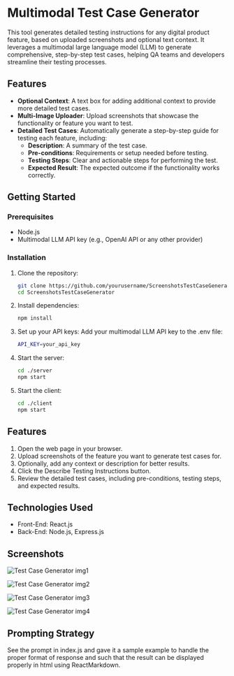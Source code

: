 ﻿# Multimodal Test Case Generator

This tool generates detailed testing instructions for any digital product feature, based on uploaded screenshots and optional text context. It leverages a multimodal large language model (LLM) to generate comprehensive, step-by-step test cases, helping QA teams and developers streamline their testing processes.

## Features

- **Optional Context**: A text box for adding additional context to provide more detailed test cases.
- **Multi-Image Uploader**: Upload screenshots that showcase the functionality or feature you want to test.
- **Detailed Test Cases**: Automatically generate a step-by-step guide for testing each feature, including:
  - **Description**: A summary of the test case.
  - **Pre-conditions**: Requirements or setup needed before testing.
  - **Testing Steps**: Clear and actionable steps for performing the test.
  - **Expected Result**: The expected outcome if the functionality works correctly.

## Getting Started

### Prerequisites
- Node.js
- Multimodal LLM API key (e.g., OpenAI API or any other provider)

### Installation

1. Clone the repository:
   ```bash
   git clone https://github.com/yourusername/ScreenshotsTestCaseGenerator.git
   cd ScreenshotsTestCaseGenerator

2. Install dependencies:
   ```bash
   npm install
   
3. Set up your API keys:
   Add your multimodal LLM API key to the .env file:
   ```bash
   API_KEY=your_api_key

4. Start the server:
   ```bash
   cd ./server
   npm start

5. Start the client:
   ```bash
   cd ./client
   npm start

## Features

1. Open the web page in your browser.
2. Upload screenshots of the feature you want to generate test cases for.
2. Optionally, add any context or description for better results.
3. Click the Describe Testing Instructions button.
4. Review the detailed test cases, including pre-conditions, testing steps, and expected results.

## Technologies Used
- Front-End: React.js
- Back-End: Node.js, Express.js

## Screenshots

![Test Case Generator img1](https://github.com/user-attachments/assets/980f9631-9da8-46f8-981b-f2b85c9f47bc)

![Test Case Generator img2](https://github.com/user-attachments/assets/5ae8157e-963a-49e2-b930-4eb34b71a2ac)

![Test Case Generator img3](https://github.com/user-attachments/assets/7e415fd0-b228-4eb8-9ea6-a929eb13eb6a)

![Test Case Generator img4](https://github.com/user-attachments/assets/d19412b4-5aef-426f-9700-84390ba3aa36)


## Prompting Strategy
See the prompt in index.js and gave it a sample example to handle the proper format of response and such that the result can be displayed properly in html using ReactMarkdown.

